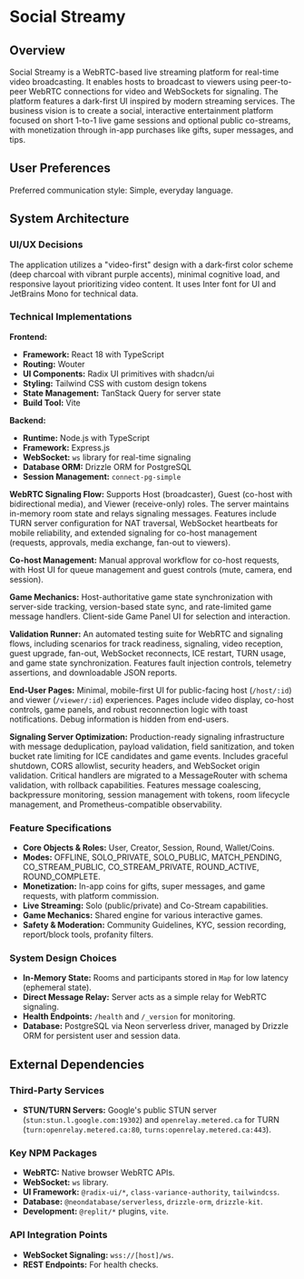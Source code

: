 # Social Streamy

## Overview
Social Streamy is a WebRTC-based live streaming platform for real-time video broadcasting. It enables hosts to broadcast to viewers using peer-to-peer WebRTC connections for video and WebSockets for signaling. The platform features a dark-first UI inspired by modern streaming services. The business vision is to create a social, interactive entertainment platform focused on short 1-to-1 live game sessions and optional public co-streams, with monetization through in-app purchases like gifts, super messages, and tips.

## User Preferences
Preferred communication style: Simple, everyday language.

## System Architecture

### UI/UX Decisions
The application utilizes a "video-first" design with a dark-first color scheme (deep charcoal with vibrant purple accents), minimal cognitive load, and responsive layout prioritizing video content. It uses Inter font for UI and JetBrains Mono for technical data.

### Technical Implementations
**Frontend:**
- **Framework:** React 18 with TypeScript
- **Routing:** Wouter
- **UI Components:** Radix UI primitives with shadcn/ui
- **Styling:** Tailwind CSS with custom design tokens
- **State Management:** TanStack Query for server state
- **Build Tool:** Vite

**Backend:**
- **Runtime:** Node.js with TypeScript
- **Framework:** Express.js
- **WebSocket:** `ws` library for real-time signaling
- **Database ORM:** Drizzle ORM for PostgreSQL
- **Session Management:** `connect-pg-simple`

**WebRTC Signaling Flow:**
Supports Host (broadcaster), Guest (co-host with bidirectional media), and Viewer (receive-only) roles. The server maintains in-memory room state and relays signaling messages. Features include TURN server configuration for NAT traversal, WebSocket heartbeats for mobile reliability, and extended signaling for co-host management (requests, approvals, media exchange, fan-out to viewers).

**Co-host Management:**
Manual approval workflow for co-host requests, with Host UI for queue management and guest controls (mute, camera, end session).

**Game Mechanics:**
Host-authoritative game state synchronization with server-side tracking, version-based state sync, and rate-limited game message handlers. Client-side Game Panel UI for selection and interaction.

**Validation Runner:**
An automated testing suite for WebRTC and signaling flows, including scenarios for track readiness, signaling, video reception, guest upgrade, fan-out, WebSocket reconnects, ICE restart, TURN usage, and game state synchronization. Features fault injection controls, telemetry assertions, and downloadable JSON reports.

**End-User Pages:**
Minimal, mobile-first UI for public-facing host (`/host/:id`) and viewer (`/viewer/:id`) experiences. Pages include video display, co-host controls, game panels, and robust reconnection logic with toast notifications. Debug information is hidden from end-users.

**Signaling Server Optimization:**
Production-ready signaling infrastructure with message deduplication, payload validation, field sanitization, and token bucket rate limiting for ICE candidates and game events. Includes graceful shutdown, CORS allowlist, security headers, and WebSocket origin validation. Critical handlers are migrated to a MessageRouter with schema validation, with rollback capabilities. Features message coalescing, backpressure monitoring, session management with tokens, room lifecycle management, and Prometheus-compatible observability.

### Feature Specifications
- **Core Objects & Roles:** User, Creator, Session, Round, Wallet/Coins.
- **Modes:** OFFLINE, SOLO_PRIVATE, SOLO_PUBLIC, MATCH_PENDING, CO_STREAM_PUBLIC, CO_STREAM_PRIVATE, ROUND_ACTIVE, ROUND_COMPLETE.
- **Monetization:** In-app coins for gifts, super messages, and game requests, with platform commission.
- **Live Streaming:** Solo (public/private) and Co-Stream capabilities.
- **Game Mechanics:** Shared engine for various interactive games.
- **Safety & Moderation:** Community Guidelines, KYC, session recording, report/block tools, profanity filters.

### System Design Choices
- **In-Memory State:** Rooms and participants stored in `Map` for low latency (ephemeral state).
- **Direct Message Relay:** Server acts as a simple relay for WebRTC signaling.
- **Health Endpoints:** `/health` and `/_version` for monitoring.
- **Database:** PostgreSQL via Neon serverless driver, managed by Drizzle ORM for persistent user and session data.

## External Dependencies

### Third-Party Services
- **STUN/TURN Servers:** Google's public STUN server (`stun:stun.l.google.com:19302`) and `openrelay.metered.ca` for TURN (`turn:openrelay.metered.ca:80`, `turns:openrelay.metered.ca:443`).

### Key NPM Packages
- **WebRTC:** Native browser WebRTC APIs.
- **WebSocket:** `ws` library.
- **UI Framework:** `@radix-ui/*`, `class-variance-authority`, `tailwindcss`.
- **Database:** `@neondatabase/serverless`, `drizzle-orm`, `drizzle-kit`.
- **Development:** `@replit/*` plugins, `vite`.

### API Integration Points
- **WebSocket Signaling:** `wss://[host]/ws`.
- **REST Endpoints:** For health checks.